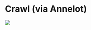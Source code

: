 <!--
id: 13425828
link: http://tumblr.atmos.org/post/13425828/crawl-via-annelot
slug: crawl-via-annelot
date: Thu Sep 27 2007 23:41:17 GMT-0700 (PDT)
publish: 2007-09-027
tags: 
title: Crawl (via Annelot)
-->


Crawl (via Annelot)
===================

![](http://31.media.tumblr.com/13425828_500.jpg)

